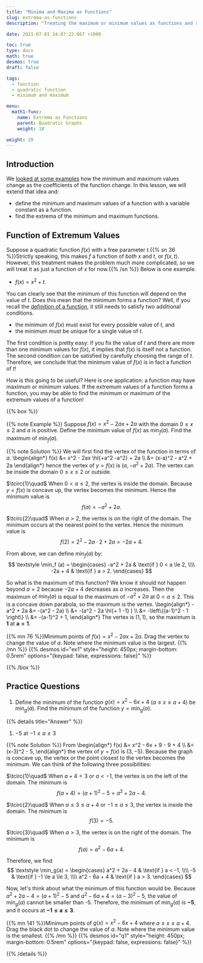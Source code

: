 ```yaml
---
title: "Minima and Maxima as Functions"
slug: extrema-as-functions
description: "Treating the maximum or minimum values as functions and solving problems."

date: 2021-07-01 14:07:22.667 +1000

toc: true
type: docs
math: true
desmos: true
draft: false

tags:
  - function
  - quadratic function
  - minimum and maximum

menu:
  math1-func:
    name: Extrema as Functions
    parent: Quadratic Graphs
    weight: 18

weight: 28
---
```


## Introduction

We [looked at some examples](../extrema-2/#varying-coefficients) how the minimum and maximum values change as the coefficients of the function change. In this lesson, we will extend that idea and:
- define the minimum and maximum values of a function with a variable constant as a function.
- find the extrema of the minimum and maximum functions.

## Function of Extremum Values

Suppose a quadratic function $f(x)$ with a free parameter $t$.{{% sn 36 %}}Strictly speaking, this makes $f$ a function of *both* $x$ and $t$, or $f(x, t)$. However, this treatment makes the problem much more complicated, so we will treat it as just a function of $x$ for now.{{% /sn %}} Below is one example.

- $f(x) = x^2 + t.$

You can clearly see that the minimum of this function will depend on the value of $t$. Does this mean that the minimum forms a function? Well, if you recall the [definition of a function](../../functions-and-graphs/introduction/#functions), it still needs to satisfy two additional conditions.

- the minimum of $f(x)$ must exist for every possible value of $t$, and
- the minimum must be unique for a single value of $t$.

The first condition is pretty easy: if you fix the value of $t$ and there are more than one minimum values for $f(x)$, it implies that $f(x)$ is itself not a function. The second condition can be satisfied by carefully choosing the range of $t$. Therefore, we conclude that the minimum value of $f(x)$ is in fact a function of $t$!

How is this going to be useful? Here is one application: a function may have maximum or minimum values. If the extremum values of a function forms a function, you may be able to find the minimum or maximum of the extremum values of a function!

{{% box %}}

{{% note Example %}} Suppose $f(x) = x^2 - 2ax + 2a$ with the domain $0\le x \le 2$ and $a$ is positive. Define the minimum value of $f(x)$ as $\min_f (a).$ Find the maximum of $\min_f (a).$

{{% note Solution %}} We will first find the vertex of the function in terms of $a$.
\begin{align*}
  f(x) &= x^2 - 2ax \hl{+a^2 -a^2} + 2a \\\\
  &= (x-a)^2 - a^2 + 2a
\end{align*}
hence the vertex of $y=f(x)$ is $(a, -a^2+2a).$ The vertex can be inside the domain $0\le x \le 2$ or outside.

$\tcirc{1}\quad$ When $0< a \le 2,$ the vertex is inside the domain. Because $y=f(x)$ is concave up, the vertex becomes the minimum. Hence the minimum value is $$f(a) = -a^2 + 2a.$$

$\tcirc{2}\quad$ When $a > 2,$ the vertex is on the right of the domain. The minimum occurs at the nearest point to the vertex. Hence the minimum value is $$f(2) = 2^2 - 2a\cdot 2 + 2a = -2a + 4.$$

From above, we can define $\min_f (a)$ by:
$$ \textstyle \min_f (a) = \begin{cases} -a^2 + 2a & \text{if } 0 < a \le 2, \\\\ -2a + 4 & \text{if } a > 2. \end{cases} $$

So what is the maximum of this function? We know it should not happen beyond $a=2$ because $-2a+4$ decreases as $a$ increases. Then the maximum of $\min_f(a)$ is equal to the maximum of $-a^2 + 2a$ at $0 < a \le 2.$ This is a concave down parabola, so the maximum is the vertex.
\begin{align*}
  -a^2 + 2a &= -(a^2 - 2a) \\\\
  &= -(a^2 - 2a \hl{+ 1 -1} ) \\\\
  &= -\left\\{(a-1)^2 - 1 \right\\} \\\\
  &= -(a-1)^2 + 1,
\end{align*}
The vertex is $(1,1),$ so the maximum is $\boldsymbol{ 1 }$ at $\boldsymbol{ a=1 }.$

{{% mn 76 %}}Minimum points of $f(x) = x^2 - 2ax + 2a$. Drag the vertex to change the value of $a$. Note where the minimum value is the largest. {{% /mn %}}
{{% desmos id="ex1" style="height: 450px; margin-bottom: 0.5rem" options="{keypad: false, expressions: false}" %}}
<script>
  calc_ex1.setMathBounds({
    left: -2,
    right: 8,
    bottom: -6,
    top: 5
  });
  let min_coords = minLoc(2);
  calc_ex1.setExpressions([
    { id: 'slider', latex: 'a=2', sliderBounds: {min:0, max: 3.5, step: 0.05} },
    { id: 'dom', latex: "0 \\le x \\le 2",  color: "blue", lineWidth: 2, lineOpacity: 0.5, fillOpacity: 0.1},
    { id: 'f', latex: "y=x^2 - 2ax + 2a", color: "black", lineStyle: Desmos.Styles.DASHED},
    { id: 'f2', latex: "y=x^2 - 2ax + 2a \\{ 0 \\le x \\le 2 \\}", color: "black", lineWidth: 3.5},
    { id: 'ver', latex: "(a, -a^2+2a)", color: 'black', showLabel: true, label:"a = 2", labelSize: Desmos.LabelSizes.LARGE},
    { id: 'min', latex: min_coords, color: 'green', pointSize: 15, showLabel: true, label:"Min", labelSize: Desmos.LabelSizes.LARGE }
  ]);
  let ex1_slider = calc_ex1.HelperExpression({ latex: 'a' });
  ex1_slider.observe('numericValue', function() {
      min_coords = minLoc(ex1_slider.numericValue);
      calc_ex1.setExpressions([
        { id: 'min', latex: min_coords, label: `Min = ${min_coords}`},
        { latex: min_coords, color: 'green', pointOpacity: 0.3 },
        { id: 'ver', label: `a = ${ex1_slider.numericValue}`}
      ]);
    });
  function minLoc(a) {
    if (a < 2) {
      return `(${a}, ${(-1*a**2 + 2*a).toFixed(2)})`;
    } else {
      return`(2, ${(-2*a + 4).toFixed(2)})`;
    }
  }
</script>

{{% /box %}}


## Practice Questions

1. Define the minimum of the function $g(x) = x^2 - 6x + 4$ $(a \le x \le a+4)$ be $\min_g(a).$ Find the minimum of the function $y = \min_g(a).$

{{% details title="Answer" %}}

1. $-5$ at $-1 \le a \le 3$

{{% note Solution %}} From
\begin{align*}
  f(x) &= x^2 - 6x + 9 - 9 + 4 \\\\
  &= (x-3)^2 - 5,
\end{align*}
the vertex of $y=f(x)$ is $(3, -5).$ Because the graph is concave up, the vertex or the point closest to the vertex becomes the minimum. We can think of the following three possibilities:

$\tcirc{1}\quad$ When $a+4<3$ or $a<-1$, the vertex is on the left of the domain. The minimum is $$ f(a+4) = (a+1)^2 - 5 = a^2 + 2a - 4. $$

$\tcirc{2}\quad$ When $a \le 3 \le a+4$ or $-1 \le a \le 3$, the vertex is inside the domain. The minimum is $$ f(3) = -5. $$

$\tcirc{3}\quad$ When $a > 3$, the vertex is on the right of the domain. The minimum is $$ f(a) = a^2 - 6a + 4. $$

Therefore, we find
$$ \textstyle \min_g(a) = \begin{cases} a^2 + 2a - 4 & \text{if } a < -1, \\\\ -5 & \text{if } -1 \le a \le 3, \\\\ a^2 - 6a + 4 & \text{if } a > 3. \end{cases} $$

Now, let's think about what the minimum of this function would be. Because $a^2 + 2a - 4 = (a+1)^2 - 5$ and $a^2 - 6a + 4 = (a-3)^2 - 5,$ the value of $\min_g(a)$ cannot be smaller than -5. Therefore, the minimum of $\min_g(a)$ is $\boldsymbol{ -5 },$ and it occurs at $\boldsymbol{ -1 \le a \le 3 }.$

{{% mn 141 %}}Minimum points of $g(x) = x^2 - 6x + 4$ where $a \le x \le a+4$. Drag the black dot to change the value of $a$. Note where the minimum value is the smallest. {{% /mn %}}
{{% desmos id="q1" style="height: 450px; margin-bottom: 0.5rem" options="{keypad: false, expressions: false}" %}}
<script>
  calc_q1.setMathBounds({
    left: -5,
    right: 11,
    bottom: -6,
    top: 10
  });
  let min_coords2 = minLoc2(2);
  calc_q1.setExpressions([
    { id: 'slider', latex: 'a=0', sliderBounds: {min:-4, max: 6, step: 0.1} },
    { id: 'dom', latex: "a \\le x \\le a+4",  color: "blue", lineWidth: 2, lineOpacity: 0.5, fillOpacity: 0.1},
    { id: 'f', latex: "y=x^2 - 6x + 4", color: "black", lineStyle: Desmos.Styles.DASHED},
    { id: 'f2', latex: "y=x^2 - 6x + 4 \\{ a \\le x \\le a+4 \\}", color: "black", lineWidth: 3.5},
    { id: 'dom-start', latex: "(a, 0)", color: 'black', showLabel: true, label:"a = 0", labelSize: Desmos.LabelSizes.LARGE},
    { id: 'min', latex: min_coords2, color: 'green', pointSize: 15, showLabel: true, label:"Min", labelSize: Desmos.LabelSizes.LARGE }
  ]);
  let ex2_slider = calc_q1.HelperExpression({ latex: 'a' });
  let prev_coords2 = min_coords2;
  ex2_slider.observe('numericValue', function() {
      min_coords2 = minLoc2(ex2_slider.numericValue);
      console.log([min_coords2, prev_coords2]);
      calc_q1.setExpressions([
        { id: 'min', latex: min_coords2, label: `Min = ${min_coords2}`},
        { id: 'dom-start', label: `a = ${ex2_slider.numericValue}`}
      ]);
      if (min_coords2 != prev_coords2) {
        calc_q1.setExpression(
          { latex: min_coords2, color: 'green', pointOpacity: 0.3 },
        );
        prev_coords2 = min_coords2;
      }
    });
  function minLoc2(a) {
    if (a < -1) {
      return `(${(a+4).toFixed(1)}, ${(a**2 + 2*a - 4).toFixed(2)})`;
    } else if (a <= 3) {
      return "(3, -5)";
    } else {
      return `(${a}, ${(a**2 - 6*a + 4).toFixed(2)})`;
    }
  }
</script>

{{% /details %}}
